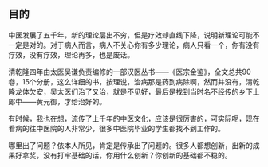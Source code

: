 ##  目的

中医发展了五千年，新的理论层出不穷，但是疗效却直线下降，说明新理论可能不一定是对的。对于病人而言，病人不关心你有多少理论，病人只看一个，你有没有疗效，没有疗效，理论再多，也是废话。

清乾隆四年由太医吴谦负责编修的一部汉医丛书——《医宗金鉴》，全文总共90卷，15个分册，这么详细的书，按理说，治病那是药到病除啊，然而并没有，清乾隆龙体欠安，吴太医们治了又治，就是不见好，最后是找到当时名不经传的乡下土郎中——黄元御，才给治好的。

有时候，我也在想，流传了上千年的中医文化，应该是很厉害的，可实际呢，现在看病的往中医院的人非常少，很多中医院毕业的学生都找不到工作的。

哪里出了问题？依本人所见，肯定是传承出了问题的。很多人都想创新，出新的成果好拿奖，没有打牢基础的话，你用什么创新？你创新的基础都不稳的。